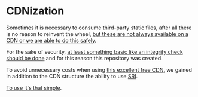 # CDNization

Sometimes it is necessary to consume third-party static files, after all there is no reason to reinvent the wheel, [but these are not always available on a CDN or we are able to do this safely](https://hacks.mozilla.org/2015/09/subresource-integrity-in-firefox-43/).

For the sake of security, [at least something basic like an integrity check should be done](https://developer.mozilla.org/en-US/docs/Web/Security/Subresource_Integrity) and for this reason this repository was created.

To avoid unnecessary costs when using [this excellent free CDN](https://www.jsdelivr.com/?docs=gh), we gained in addition to the CDN structure the ability to use [SRI](https://www.srihash.org/).

[To use it's that simple](https://www.jsdelivr.com/github).

